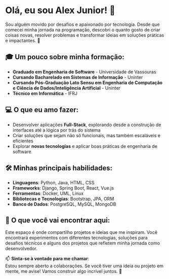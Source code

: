 # Olá, eu sou Alex Junior! 👋

Sou alguém movido por desafios e apaixonado por tecnologia. Desde que comecei minha jornada na programação, descobri o quanto gosto de criar coisas novas, resolver problemas e transformar ideias em soluções práticas e impactantes. 🚀  

## 🎓 Um pouco sobre minha formação:
- **Graduado em Engenharia de Software** - Universidade de Vassouras  
- **Cursando Bacharelado em Sistemas de Informação** - Uninter
- **Cursando Pós-Graduação Lato Sensu em Engenharia de Computação e Ciência de Dados/Inteligência Artificial** - Uninter  
- **Técnico em Informática** - IFRJ  

## 💻 O que eu amo fazer:
- Desenvolver aplicações **Full-Stack**, explorando desde a construção de interfaces até a lógica por trás do sistema  
- Criar soluções que sejam não só funcionais, mas também escaláveis e eficientes  
- Explorar **novas tecnologias** e aplicar boas práticas de engenharia de software  

## 🛠️ Minhas principais habilidades:
- **Linguagens**: Python, Java, HTML, CSS  
- **Frameworks**: Django, Spring Boot, React, Vue.js  
- **Ferramentas**: Docker, UML, Linux  
- **Bibliotecas e Tecnologias**: Bootstrap, JPA, ORM  
- **Banco de Dados**: PostgreSQL, MySQL, MongoDB  

## 🚀 O que você vai encontrar aqui:
Este espaço é onde compartilho projetos e ideias que me inspiram. Você encontrará experimentos com diferentes tecnologias, soluções para desafios técnicos e alguns dos projetos que refletem minha jornada como desenvolvedor.  

📫 **Sinta-se à vontade para me chamar**:  
Estou sempre aberto a colaborações. Se você tiver uma ideia ou projeto em mente, me avise! Vamos construir algo incrível juntos. 🤝  

